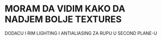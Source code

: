 # MORAM DA VIDIM KAKO DA NADJEM BOLJE TEXTURES

DODACU I RIM LIGHTING I ANTIALIASING ZA RUPU U SECOND PLANE-U
